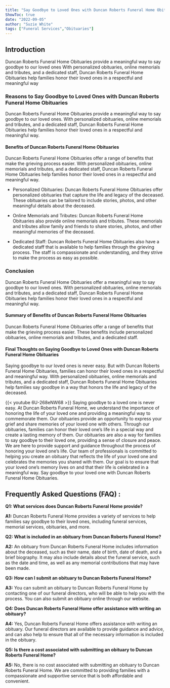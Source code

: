 ```yaml
---
title: "Say Goodbye to Loved Ones with Duncan Roberts Funeral Home Obituaries"
ShowToc: true 
date: "2022-09-05"
author: "Suzie White" 
tags: ["Funeral Services","Obituaries"]
---
```

## Introduction

Duncan Roberts Funeral Home Obituaries provide a meaningful way to say goodbye to our loved ones With personalized obituaries, online memorials and tributes, and a dedicated staff, Duncan Roberts Funeral Home Obituaries help families honor their loved ones in a respectful and meaningful way

### Reasons to Say Goodbye to Loved Ones with Duncan Roberts Funeral Home Obituaries

Duncan Roberts Funeral Home Obituaries provide a meaningful way to say goodbye to our loved ones. With personalized obituaries, online memorials and tributes, and a dedicated staff, Duncan Roberts Funeral Home Obituaries help families honor their loved ones in a respectful and meaningful way.

#### Benefits of Duncan Roberts Funeral Home Obituaries

Duncan Roberts Funeral Home Obituaries offer a range of benefits that make the grieving process easier. With personalized obituaries, online memorials and tributes, and a dedicated staff, Duncan Roberts Funeral Home Obituaries help families honor their loved ones in a respectful and meaningful way. 

- Personalized Obituaries: Duncan Roberts Funeral Home Obituaries offer personalized obituaries that capture the life and legacy of the deceased. These obituaries can be tailored to include stories, photos, and other meaningful details about the deceased. 

- Online Memorials and Tributes: Duncan Roberts Funeral Home Obituaries also provide online memorials and tributes. These memorials and tributes allow family and friends to share stories, photos, and other meaningful memories of the deceased. 

- Dedicated Staff: Duncan Roberts Funeral Home Obituaries also have a dedicated staff that is available to help families through the grieving process. The staff is compassionate and understanding, and they strive to make the process as easy as possible. 

### Conclusion

Duncan Roberts Funeral Home Obituaries offer a meaningful way to say goodbye to our loved ones. With personalized obituaries, online memorials and tributes, and a dedicated staff, Duncan Roberts Funeral Home Obituaries help families honor their loved ones in a respectful and meaningful way. 

#### Summary of Benefits of Duncan Roberts Funeral Home Obituaries 

Duncan Roberts Funeral Home Obituaries offer a range of benefits that make the grieving process easier. These benefits include personalized obituaries, online memorials and tributes, and a dedicated staff. 

#### Final Thoughts on Saying Goodbye to Loved Ones with Duncan Roberts Funeral Home Obituaries

Saying goodbye to our loved ones is never easy. But with Duncan Roberts Funeral Home Obituaries, families can honor their loved ones in a respectful and meaningful way. With personalized obituaries, online memorials and tributes, and a dedicated staff, Duncan Roberts Funeral Home Obituaries help families say goodbye in a way that honors the life and legacy of the deceased.

{{< youtube 6U-268eNW68 >}} 
Saying goodbye to a loved one is never easy. At Duncan Roberts Funeral Home, we understand the importance of honoring the life of your loved one and providing a meaningful way to commemorate them. Our obituaries provide an opportunity to express your grief and share memories of your loved one with others. Through our obituaries, families can honor their loved one’s life in a special way and create a lasting memory of them. Our obituaries are also a way for families to say goodbye to their loved one, providing a sense of closure and peace. We are here to provide support and guidance throughout the process of honoring your loved one’s life. Our team of professionals is committed to helping you create an obituary that reflects the life of your loved one and celebrates the memories you shared with them. Our goal is to ensure that your loved one’s memory lives on and that their life is celebrated in a meaningful way. Say goodbye to your loved one with Duncan Roberts Funeral Home Obituaries.

## Frequently Asked Questions (FAQ) :
**Q1: What services does Duncan Roberts Funeral Home provide?**

**A1:** Duncan Roberts Funeral Home provides a variety of services to help families say goodbye to their loved ones, including funeral services, memorial services, obituaries, and more. 

**Q2: What is included in an obituary from Duncan Roberts Funeral Home?**

**A2:** An obituary from Duncan Roberts Funeral Home includes information about the deceased, such as their name, date of birth, date of death, and a brief biography. It may also include details about the funeral service, such as the date and time, as well as any memorial contributions that may have been made. 

**Q3: How can I submit an obituary to Duncan Roberts Funeral Home?**

**A3:** You can submit an obituary to Duncan Roberts Funeral Home by contacting one of our funeral directors, who will be able to help you with the process. You can also submit an obituary online through our website. 

**Q4: Does Duncan Roberts Funeral Home offer assistance with writing an obituary?**

**A4:** Yes, Duncan Roberts Funeral Home offers assistance with writing an obituary. Our funeral directors are available to provide guidance and advice, and can also help to ensure that all of the necessary information is included in the obituary. 

**Q5: Is there a cost associated with submitting an obituary to Duncan Roberts Funeral Home?**

**A5:** No, there is no cost associated with submitting an obituary to Duncan Roberts Funeral Home. We are committed to providing families with a compassionate and supportive service that is both affordable and convenient.



